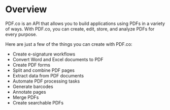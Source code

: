 # Overview

PDF.co is an API that allows you to build applications using PDFs in a variety
of ways. With PDF.co, you can create, edit, store, and analyze PDFs for every
purpose.

Here are just a few of the things you can create with PDF.co:

- Create e-signature workflows
- Convert Word and Excel documents to PDF
- Create PDF forms
- Split and combine PDF pages
- Extract data from PDF documents
- Automate PDF processing tasks
- Generate barcodes
- Annotate pages
- Merge PDFs
- Create searchable PDFs
